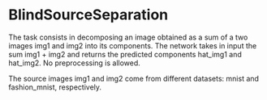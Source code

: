# BlindSourceSeparation

The task consists in decomposing  an image obtained as a sum of a two images img1 and img2 into its components.
The network takes in input the sum img1 + img2 and returns the predicted components hat_img1 and hat_img2.
No preprocessing is allowed. 

The source images img1 and img2 come from different datasets: mnist and fashion_mnist, respectively.
